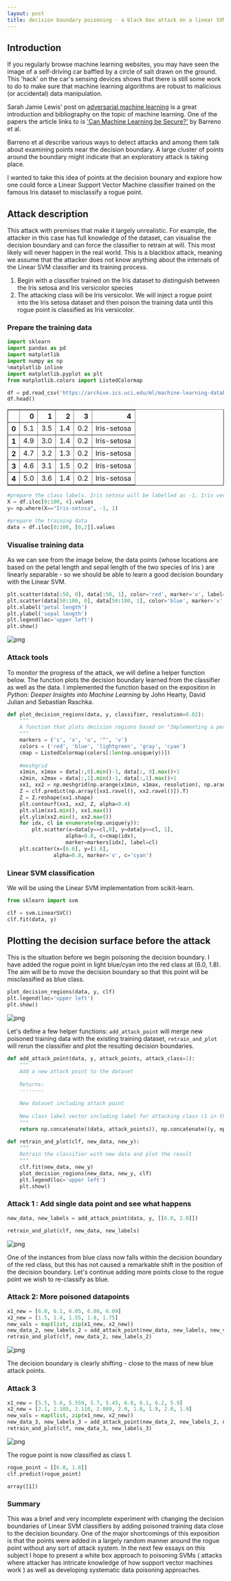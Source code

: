 ```yaml
---
layout: post
title: decision boundary poisoning - a black box attack on a linear SVM
---
```


## Introduction

If you regularly browse machine learning websites, you may have seen the image of a self-driving car baffled by a circle of salt drawn on the ground. This 'hack' on the car's sensing devices shows that there is still some work to do to make sure that machine learning algorithms are robust to malicious (or accidental) data manipulation. 

Sarah Jamie Lewis' post on [adversarial machine learning](https://mascherari.press/introduction-to-adversarial-machine-learning/) is a great introduction and bibliography on the topic of machine learning. One of the papers the article links to is ['Can Machine Learning be Secure?'](https://people.eecs.berkeley.edu/~tygar/papers/Machine_Learning_Security/asiaccs06.pdf) by Barreno et al. 

Barreno et al describe various ways to detect attacks and among them talk about examining points near the decision boundary. A large cluster of points around the boundary might indicate that an exploratory attack is taking place.

I wanted to take this idea of points at the decision bounary and explore how one could force a Linear Support Vector Machine classifier trained on the famous Iris dataset to misclassify a rogue point.



## Attack description

This attack with premises that make it largely unrealistic. For example, the attacker in this case has full knowledge of the dataset, can visualise the decision boundary and can force the classifier to retrain at will. This most likely will never happen in the real world. 
This is a blackbox attack, meaning we assume that the attacker does not know anything about the internals of the Linear SVM classifier and its training process. 

1. Begin with a classifier trained on the Iris dataset to distinguish between the Iris setosa and Iris versicolor species
2. The attacking class will be Iris versicolor. We will inject a rogue point into the Iris setosa dataset and then poison the training data until this rogue point is classified as Iris versicolor. 


### Prepare the training data


```python
import sklearn
import pandas as pd
import matplotlib
import numpy as np
%matplotlib inline
import matplotlib.pyplot as plt
from matplotlib.colors import ListedColormap
```


```python
df = pd.read_csv('https://archive.ics.uci.edu/ml/machine-learning-databases/iris/iris.data', header=None)
df.head()
```




<div>
<style>
    .dataframe thead tr:only-child th {
        text-align: right;
    }

    .dataframe thead th {
        text-align: left;
    }

    .dataframe tbody tr th {
        vertical-align: top;
    }
</style>
<table border="1" class="dataframe">
  <thead>
    <tr style="text-align: right;">
      <th></th>
      <th>0</th>
      <th>1</th>
      <th>2</th>
      <th>3</th>
      <th>4</th>
    </tr>
  </thead>
  <tbody>
    <tr>
      <th>0</th>
      <td>5.1</td>
      <td>3.5</td>
      <td>1.4</td>
      <td>0.2</td>
      <td>Iris-setosa</td>
    </tr>
    <tr>
      <th>1</th>
      <td>4.9</td>
      <td>3.0</td>
      <td>1.4</td>
      <td>0.2</td>
      <td>Iris-setosa</td>
    </tr>
    <tr>
      <th>2</th>
      <td>4.7</td>
      <td>3.2</td>
      <td>1.3</td>
      <td>0.2</td>
      <td>Iris-setosa</td>
    </tr>
    <tr>
      <th>3</th>
      <td>4.6</td>
      <td>3.1</td>
      <td>1.5</td>
      <td>0.2</td>
      <td>Iris-setosa</td>
    </tr>
    <tr>
      <th>4</th>
      <td>5.0</td>
      <td>3.6</td>
      <td>1.4</td>
      <td>0.2</td>
      <td>Iris-setosa</td>
    </tr>
  </tbody>
</table>
</div>




```python
#prepare the class labels. Iris setosa will be labelled as -1, Iris versicolor as 1
X = df.iloc[0:100, 4].values
y= np.where(X=="Iris-setosa", -1, 1)
```


```python
#prepare the training data
data = df.iloc[0:100, [0,2]].values
```

### Visualise training data

As we can see from the image below, the data points (whose locations are based on the petal length and sepal length of the two species of Iris ) are linearly separable - so we should be able to learn a good decision boundary with the Linear SVM. 


```python
plt.scatter(data[:50, 0], data[:50, 1], color='red', marker='o', label='setosa')
plt.scatter(data[50:100, 0], data[50:100, 1], color='blue', marker='x', label='versicolor')
plt.xlabel('petal length')
plt.ylabel('sepal length')
plt.legend(loc='upper left')
plt.show()
```


![png](../images/output_8_0.png)


### Attack tools

To monitor the progress of the attack, we will define a helper function below. The function plots the decision boundary learned from the classifier as well as the data. I implemented the function based on the exposition in _Python: Deeper Insights into Machine Learning_ by John Hearty, David Julian and Sebastian Raschka. 


```python
def plot_decision_regions(data, y, classifier, resolution=0.02):
    """
    A function that plots decision regions based on "Implementing a perceptron algorithm in Python by Raschka et al.
    """
    markers = ('s', 'x', 'o', '^', 'v')
    colors = ('red', 'blue', 'lightgreen', 'gray', 'cyan')
    cmap = ListedColormap(colors[:len(np.unique(y))])
    
    #meshgrid
    x1min, x1max = data[:,0].min()-1, data[:, 0].max()+1
    x2min, x2max = data[:,1].min()-1, data[:,1].max()+1
    xx1, xx2 = np.meshgrid(np.arange(x1min, x1max, resolution), np.arange(x2min, x2max, resolution))
    Z = clf.predict(np.array([xx1.ravel(), xx2.ravel()]).T)
    Z = Z.reshape(xx1.shape)
    plt.contourf(xx1, xx2, Z, alpha=0.4)
    plt.xlim(xx1.min(), xx1.max())
    plt.ylim(xx2.min(), xx2.max())
    for idx, cl in enumerate(np.unique(y)):
        plt.scatter(x=data[y==cl,0], y=data[y==cl, 1], 
                   alpha=0.8, c=cmap(idx), 
                   marker=markers[idx], label=cl)
    plt.scatter(x=[6.0], y=[1.8], 
               alpha=0.8, marker='v', c='cyan')
```

### Linear SVM classification

We will be using the Linear SVM implementation from scikit-learn.


```python
from sklearn import svm

clf = svm.LinearSVC()
clf.fit(data, y)
```
## Plotting the decision surface before the attack
This is the situation before we begin poisoning the decision boundary. I have added the rogue point in light blue/cyan into the red class at (6.0, 1.8). The aim will be to move the decision boundary so that this point will be misclassified as blue class.


```python
plot_decision_regions(data, y, clf)
plt.legend(loc='upper left')
plt.show()
```


![png](images/output_15_0.png)

Let's define a few helper functions: ``add_attack_point`` will merge new poisoned training data with the existing training dataset, ``retrain_and_plot`` will rerun the classifier and plot the resulting decision boundaries.

```python
def add_attack_point(data, y, attack_points, attack_class=1):
    """
    Add a new attack point to the dataset
    
    Returns:
    --------
    
    New dataset including attack point
    
    New class label vector including label for attacking class (1 in this case)
    """
    return np.concatenate((data, attack_points)), np.concatenate((y, np.array(len(attack_points)*[attack_class])))
```


```python
def retrain_and_plot(clf, new_data, new_y):
    """
    Retrain the classifier with new data and plot the result
    """
    clf.fit(new_data, new_y)
    plot_decision_regions(new_data, new_y, clf)
    plt.legend(loc='upper left')
    plt.show()
```

### Attack 1 : Add single data point and see what happens


```python
new_data, new_labels = add_attack_point(data, y, [[6.0, 2.0]])
```


```python
retrain_and_plot(clf, new_data, new_labels)
```


![png](images/output_20_0.png)


One of the instances from blue class now falls within the decision boundary of the red class, but this has not caused a remarkable shift in the position of the decision boundary. Let's continue adding more points close to the rogue point we wish to re-classify as blue. 

### Attack 2: More poisoned datapoints


```python
x1_new = [6.0, 6.1, 6.05, 6.08, 6.09]
x2_new = [1.5, 1.4, 1.55, 1.8, 1.75]
new_vals = map(list, zip(x1_new, x2_new))
new_data_2, new_labels_2 = add_attack_point(new_data, new_labels, new_vals)
retrain_and_plot(clf, new_data_2, new_labels_2)
```


![png](images/output_23_0.png)


The decision boundary is clearly shifting - close to the mass of new blue attack points. 

### Attack 3


```python
x1_new = [5.5, 5.6, 5.559, 5.7, 5.45, 6.0, 6.1, 6.2, 5.9]
x2_new = [2.1, 2.105, 2.110, 2.089, 2.0, 1.8, 1.9, 2.0, 1.9]
new_vals = map(list, zip(x1_new, x2_new))
new_data_3, new_labels_3 = add_attack_point(new_data_2, new_labels_2, new_vals)
retrain_and_plot(clf, new_data_3, new_labels_3)
```


![png](images/output_26_0.png)


The rogue point is now classified as class 1. 


```python
rogue_point = [[6.0, 1.8]]
clf.predict(rogue_point)
```




    array([1])



### Summary
This was a brief and very incomplete experiment with changing the decision boundaries of Linear SVM classifiers by adding poisoned training data close to the decision boundary. One of the major shortcomings of this exposition is that the points were added in a largely random manner around the rogue point without any sort of attack system. In the next few essays on this subject I hope to present a white box approach to poisoning SVMs ( attacks where attacker has intricate knowledge of how support vector machines work ) as well as developing systematic data poisoning approaches. 
